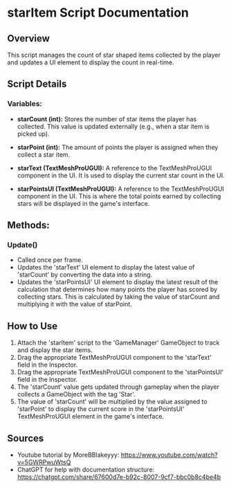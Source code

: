 # starItem Script Documentation

## Overview
This script manages the count of star shaped items collected by the player and updates a UI element to display the count in real-time.

## Script Details

### **Variables:**
- **starCount (int):**
  Stores the number of star items the player has collected. This value is updated externally (e.g., when a star item is picked up).

- **starPoint (int):**
  The amount of points the player is assigned when they collect a star item.

- **starText (TextMeshProUGUI):**
  A reference to the TextMeshProUGUI component in the UI. It is used to display the current star count in the UI.

- **starPointsUI (TextMeshProUGUI):**
  A reference to the TextMeshProUGUI component in the UI. This is where the total points earned by collecting stars will be displayed in the game's interface.

## Methods:

### **Update()**
- Called once per frame.
- Updates the 'starText' UI element to display the latest value of 'starCount' by converting the data into a string.
- Updates the 'starPointsUI' UI element to display the latest result of the calculation that determines how many points the player has scored by collecting stars. This is calculated by taking the value of starCount and multiplying it with the value of starPoint.

## How to Use
1. Attach the 'starItem' script to the 'GameManager' GameObject to track and display the star items.
2. Drag the appropriate TextMeshProUGUI component to the 'starText' field in the Inspector.
3. Drag the appropriate TextMeshProUGUI component to the 'starPointsUI' field in the Inspector.
4. The 'starCount' value gets updated through gameplay when the player collects a GameObject with the tag 'Star'.
5. The value of 'starCount' will be multiplied by the value assigned to 'starPoint' to display the current score in the 'starPointsUI' TextMeshProUGUI element in the game's interface.

## Sources
- Youtube tutorial by MoreBBlakeyyy: https://www.youtube.com/watch?v=5GWRPwuWtsQ
- ChatGPT for help with documentation structure: https://chatgpt.com/share/67600d7e-b92c-8007-9cf7-bbc0b8c4be4b